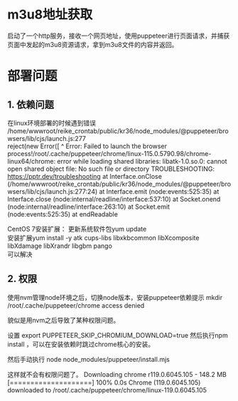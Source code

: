 # m3u8地址获取
启动了一个http服务，接收一个网页地址，使用puppeteer进行页面请求，并捕获页面中发起的m3u8资源请求，拿到m3u8文件的内容并返回。


# 部署问题

## 1. 依赖问题

在linux环境部署的时候遇到错误
/home/wwwroot/reike_crontab/public/kr36/node_modules/@puppeteer/browsers/lib/cjs/launch.js:277        
reject(new Error([                       ^
Error: Failed to launch the browser process!/root/.cache/puppeteer/chrome/linux-115.0.5790.98/chrome-linux64/chrome: error while loading shared libraries: libatk-1.0.so.0: cannot open shared object file: No such file or directory
TROUBLESHOOTING: https://pptr.dev/troubleshooting    at Interface.onClose (/home/wwwroot/reike_crontab/public/kr36/node_modules/@puppeteer/browsers/lib/cjs/launch.js:277:24)    at Interface.emit (node:events:525:35)    at Interface.close (node:internal/readline/interface:537:10)    at Socket.onend (node:internal/readline/interface:263:10)    at Socket.emit (node:events:525:35)    at endReadable

CentOS 7安装扩展：
更新系统软件包yum update  
安装扩展yum install -y atk  cups-libs  libxkbcommon libXcomposite libXdamage libXrandr libgbm  pango  
可以解决

## 2. 权限
使用nvm管理node环境之后，切换node版本，安装puppeteer依赖提示
mkdir /root/.cache/puppeteer/chrome  access denied

貌似是用nvm之后导致了某种权限问题。

设置
export PUPPETEER_SKIP_CHROMIUM_DOWNLOAD=true
然后执行npm install ，可以在安装依赖时跳过chrome核心的安装。

然后手动执行
node node_modules/puppeteer/install.mjs

这样就不会有权限问题了。
Downloading chrome r119.0.6045.105 - 148.2 MB [====================] 100% 0.0s
Chrome (119.0.6045.105) downloaded to /root/.cache/puppeteer/chrome/linux-119.0.6045.105
